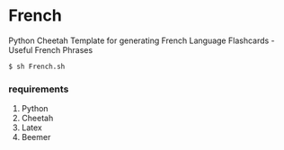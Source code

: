 # French
Python Cheetah Template for generating French Language Flashcards - Useful French Phrases

`$ sh French.sh`

### requirements
1. Python
2. Cheetah
3. Latex
4. Beemer
